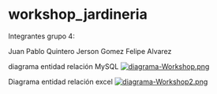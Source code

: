 # workshop_jardineria

Integrantes grupo 4:

Juan Pablo Quintero
Jerson Gomez
Felipe Alvarez

diagrama entidad relación MySQL
[![diagrama-Workshop.png](https://i.postimg.cc/R0XY9mYV/diagrama-Workshop.png)](https://postimg.cc/zLH7Ss59)

Diagrama entidad relación excel
[![diagrama-Workshop2.png](https://i.postimg.cc/7YSw4CnH/diagrama-Workshop2.png)](https://postimg.cc/vc8pLZKk)

